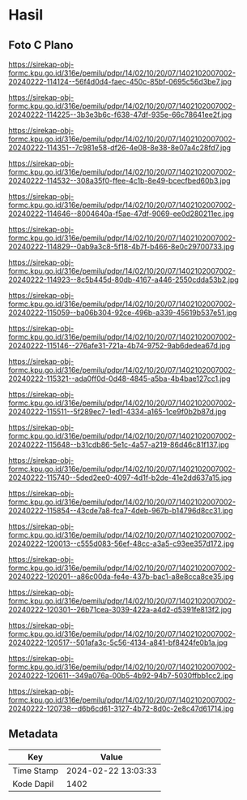 # Hasil

## Foto C Plano

https://sirekap-obj-formc.kpu.go.id/316e/pemilu/pdpr/14/02/10/20/07/1402102007002-20240222-114124--56f4d0d4-faec-450c-85bf-0695c56d3be7.jpg

https://sirekap-obj-formc.kpu.go.id/316e/pemilu/pdpr/14/02/10/20/07/1402102007002-20240222-114225--3b3e3b6c-f638-47df-935e-66c78641ee2f.jpg

https://sirekap-obj-formc.kpu.go.id/316e/pemilu/pdpr/14/02/10/20/07/1402102007002-20240222-114351--7c981e58-df26-4e08-8e38-8e07a4c28fd7.jpg

https://sirekap-obj-formc.kpu.go.id/316e/pemilu/pdpr/14/02/10/20/07/1402102007002-20240222-114532--308a35f0-ffee-4c1b-8e49-bcecfbed60b3.jpg

https://sirekap-obj-formc.kpu.go.id/316e/pemilu/pdpr/14/02/10/20/07/1402102007002-20240222-114646--8004640a-f5ae-47df-9069-ee0d280211ec.jpg

https://sirekap-obj-formc.kpu.go.id/316e/pemilu/pdpr/14/02/10/20/07/1402102007002-20240222-114829--0ab9a3c8-5f18-4b7f-b466-8e0c29700733.jpg

https://sirekap-obj-formc.kpu.go.id/316e/pemilu/pdpr/14/02/10/20/07/1402102007002-20240222-114923--8c5b445d-80db-4167-a446-2550cdda53b2.jpg

https://sirekap-obj-formc.kpu.go.id/316e/pemilu/pdpr/14/02/10/20/07/1402102007002-20240222-115059--ba06b304-92ce-496b-a339-45619b537e51.jpg

https://sirekap-obj-formc.kpu.go.id/316e/pemilu/pdpr/14/02/10/20/07/1402102007002-20240222-115146--276afe31-721a-4b74-9752-9ab6dedea67d.jpg

https://sirekap-obj-formc.kpu.go.id/316e/pemilu/pdpr/14/02/10/20/07/1402102007002-20240222-115321--ada0ff0d-0d48-4845-a5ba-4b4bae127cc1.jpg

https://sirekap-obj-formc.kpu.go.id/316e/pemilu/pdpr/14/02/10/20/07/1402102007002-20240222-115511--5f289ec7-1ed1-4334-a165-1ce9f0b2b87d.jpg

https://sirekap-obj-formc.kpu.go.id/316e/pemilu/pdpr/14/02/10/20/07/1402102007002-20240222-115648--b31cdb86-5e1c-4a57-a219-86d46c81f137.jpg

https://sirekap-obj-formc.kpu.go.id/316e/pemilu/pdpr/14/02/10/20/07/1402102007002-20240222-115740--5ded2ee0-4097-4d1f-b2de-41e2dd637a15.jpg

https://sirekap-obj-formc.kpu.go.id/316e/pemilu/pdpr/14/02/10/20/07/1402102007002-20240222-115854--43cde7a8-fca7-4deb-967b-b14796d8cc31.jpg

https://sirekap-obj-formc.kpu.go.id/316e/pemilu/pdpr/14/02/10/20/07/1402102007002-20240222-120013--c555d083-56ef-48cc-a3a5-c93ee357d172.jpg

https://sirekap-obj-formc.kpu.go.id/316e/pemilu/pdpr/14/02/10/20/07/1402102007002-20240222-120201--a86c00da-fe4e-437b-bac1-a8e8cca8ce35.jpg

https://sirekap-obj-formc.kpu.go.id/316e/pemilu/pdpr/14/02/10/20/07/1402102007002-20240222-120301--26b71cea-3039-422a-a4d2-d5391fe813f2.jpg

https://sirekap-obj-formc.kpu.go.id/316e/pemilu/pdpr/14/02/10/20/07/1402102007002-20240222-120517--501afa3c-5c56-4134-a841-bf8424fe0b1a.jpg

https://sirekap-obj-formc.kpu.go.id/316e/pemilu/pdpr/14/02/10/20/07/1402102007002-20240222-120611--349a076a-00b5-4b92-94b7-5030ffbb1cc2.jpg

https://sirekap-obj-formc.kpu.go.id/316e/pemilu/pdpr/14/02/10/20/07/1402102007002-20240222-120738--d6b6cd61-3127-4b72-8d0c-2e8c47d61714.jpg


## Metadata

| Key        | Value               |
| ---------- | ------------------- |
| Time Stamp | 2024-02-22 13:03:33 |
| Kode Dapil | 1402                |



